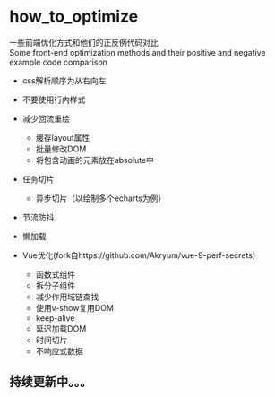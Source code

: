 # how_to_optimize
一些前端优化方式和他们的正反例代码对比  
Some front-end optimization methods and their positive and negative example code comparison


- css解析顺序为从右向左  
- 不要使用行内样式  
- 减少回流重绘
  - 缓存layout属性  
  - 批量修改DOM  
  - 将包含动画的元素放在absolute中

- 任务切片
  - 异步切片（以绘制多个echarts为例）

- 节流防抖  
- 懒加载
- Vue优化(fork自https://github.com/Akryum/vue-9-perf-secrets)
  - 函数式组件  
  - 拆分子组件  
  - 减少作用域链查找  
  - 使用v-show复用DOM  
  - keep-alive  
  - 延迟加载DOM  
  - 时间切片  
  - 不响应式数据  
## 持续更新中。。。
